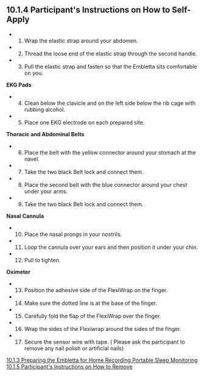 ## 10.1.4 Participant's Instructions on How to Self-Apply


* 1. Wrap the elastic strap around your abdomen.
* 2. Thread the loose end of the elastic strap through the second handle.
* 3. Pull the elastic strap and fasten so that the Embletta sits comfortable on you.

**EKG Pads**

* 4. Clean below the clavicle and on the left side below the rib cage with rubbing alcohol.
* 5. Place one EKG electrode on each prepared site.

**Thoracic and Abdominal Belts**

* 6. Place the belt with the yellow connector around your stomach at the navel.
* 7. Take the two black Belt lock and connect them.
* 8. Place the second belt with the blue connector around your chest under your arms.
* 9. Take the two black Belt lock and connect them.

**Nasal Cannula**

* 10. Place the nasal prongs in your nostrils.
* 11. Loop the cannula over your ears  and then position it under your chin.
* 12. Pull to tighten.

**Oximeter**

* 13. Position the adhesive side of the FlexiWrap on the finger. 
* 14. Make sure the dotted line is at the base of the finger. 
* 15. Carefully fold the flap of the FlexiWrap over the finger.
* 16. Wrap the sides of the Flexiwrap around the sides of the finger.
* 17. Secure the sensor wire with tape. ( Please ask the participant to remove any nail polish or artificial nails)


<div class="center">
<div class="btn-group">
  <a href=":pages_path:/manuals/portable-sleep-monitoring/10-01-03-preparing-home-recording.md" class="btn btn-default">
    <span class="glyphicon glyphicon-chevron-left"></span>
    10.1.3 Preparing the Embletta for Home Recording
  </a>

  <a href=":pages_path:/manuals/portable-sleep-monitoring" class="btn btn-default">
    <span class="glyphicon glyphicon-chevron-up"></span>
    Portable Sleep Monitoring
  </a>

  <a href=":pages_path:/manuals/portable-sleep-monitoring/10-01-05-ppt-remove.md" class="btn btn-success">
    10.1.5 Participant's Instructions on How to Remove
    <span class="glyphicon glyphicon-chevron-right"></span>
  </a>
</div>
</div>